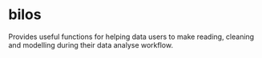 # bilos

Provides useful functions for helping data users to make reading, cleaning and modelling during their data analyse workflow.
